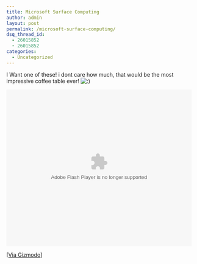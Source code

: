 ```yaml
---
title: Microsoft Surface Computing
author: admin
layout: post
permalink: /microsoft-surface-computing/
dsq_thread_id:
  - 26015852
  - 26015852
categories:
  - Uncategorized
---
```

I Want one of these! i dont care how much, that would be the most impressive coffee table ever! <img src="http://blog.lotas-smartman.net/wp-includes/images/smilies/icon_smile.gif" alt=":)" class="wp-smiley" />

<embed src="http://admin.brightcove.com/destination/player/player.swf" width="486" height="412" type="application/x-shockwave-flash" flashvars="allowFullScreen=true&initVideoId=933742930&servicesURL=http://www.brightcove.com&viewerSecureGatewayURL=https://www.brightcove.com&cdnURL=http://admin.brightcove.com&autoStart=false">
</embed>

[[Via Gizmodo][1]]

</embed>

 [1]: http://gizmodo.com/gadgets/touch-me/microsoft-surface-confirmed-touch+sensitive-10k-minority-report-table-264338.php